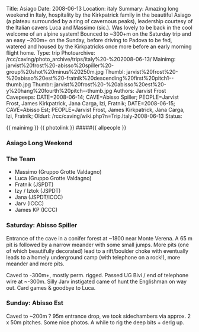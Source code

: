 Title: Asiago
Date: 2008-06-13
Location: italy
Summary: Amazing long weekend in Italy, hospitality by the Kirkpatrick family in the beautiful Asiago (a plateau surrounded by a ring of cavernous peaks), leadership courtesy of the Italian cavers Luca and Massimo (sic.). Was lovely to be back in the cool welcome of an alpine system! Bounced to ~300+m on the Saturday trip and an easy ~200m+ on the Sunday, before driving to Padova to be fed, watered and housed by the Kirkpatricks once more before an early morning flight home.
Type: trip
Photoarchive: /rcc/caving/photo_archive/trips/italy%20-%202008-06-13/
Mainimg: jarvist%20frost%20-abisso%20spiller%20-group%20shot%20minus%20250m.jpg
Thumbl: jarvist%20frost%20-%20abisso%20est%20-fratnik%20descending%20first%20pitch1--thumb.jpg
Thumbr: jarvist%20frost%20-%20abisso%20est%20-y%20hang%20fourth%20pitch--thumb.jpg
Authors: Jarvist Frost
Cavepeeps: DATE=2008-06-14; CAVE=Abisso Spiller; PEOPLE=Jarvist Frost, James Kirkpatrick, Jana Carga, Izi, Fratnik;
     DATE=2008-06-15; CAVE=Abisso Est; PEOPLE=Jarvist Frost, James Kirkpatrick, Jana Carga, Izi, Fratnik;
Oldurl: /rcc/caving/wiki.php?n=Trip.Italy-2008-06-13
Status:

{{ mainimg }}
{{ photolink }}
#####{{ allpeople }}

### Asiago Long Weekend

### The Team

*   Massimo (Gruppo Grotte Valdagno)
*   Luca (Gruppo Grotte Valdagno)
*   Fratnik (JSPDT)
*   Izy / Iztok (JSPDT)
*   Jana (JSPDT/ICCC)
*   Jarv (ICCC)
*   James KP (ICCC)

### Saturday: Abisso Spiller

Entrance of the cave in a conifer forest at ~1800 near Monte Verena. A 65 m pit is followed by a narrow meander with some small jumps. More pits (one of which beautifully decorated) lead to a rift/boulder choke with eventually leads to a homely underground camp (with telephone on a rock!), more meander and more pits.

Caved to -300m+, mostly perm. rigged. Passed UG Bivi / end of telephone wire at ~-300m. Silly Jarv instigated came of hunt the Englishman on way out. Card games & goodbye to Luca.

### Sunday: Abisso Est

Caved to ~200m ? 95m entrance drop, we took sidechambers via approx. 2 x 50m pitches. Some nice photos. A while to rig the deep bits + derig up.
